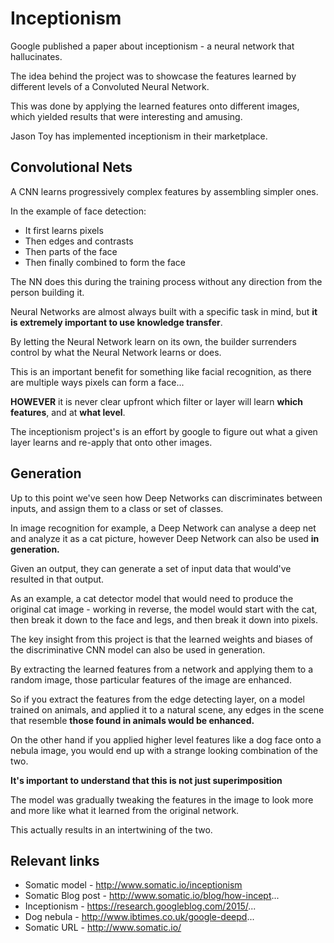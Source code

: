 
# Inceptionism

Google published a paper about inceptionism - a neural network that hallucinates.

The idea behind the project was to showcase the features learned by different levels of a Convoluted Neural Network.

This was done by applying the learned features onto different images, which yielded results that were interesting and amusing.

Jason Toy has implemented inceptionism in their marketplace.

## Convolutional Nets

A CNN learns progressively complex features by assembling simpler ones.

In the example of face detection:

* It first learns pixels
* Then edges and contrasts
* Then parts of the face
* Then finally combined to form the face

The NN does this during the training process without any direction from the person building it.

Neural Networks are almost always built with a specific task in mind, but **it is extremely important to use knowledge transfer**.

By letting the Neural Network learn on its own, the builder surrenders control by what the Neural Network learns or does.

This is an important benefit for something like facial recognition, as there are multiple ways pixels can form a face...

**HOWEVER** it is never clear upfront which filter or layer will learn **which features**, and at **what level**.

The inceptionism project's is an effort by google to figure out what a given layer learns and re-apply that onto other images.

## Generation

Up to this point we've seen how Deep Networks can discriminates between inputs, and assign them to a class or set of classes.

In image recognition for example, a Deep Network can analyse a deep net and analyze it as a cat picture, however Deep Network can also be used **in generation.**

Given an output, they can generate a set of input data that would've resulted in that output.

As an example, a cat detector model that would need to produce the original cat image - working in reverse, the model would start with the cat, then break it down to the face and legs, and then break it down into pixels.

The key insight from this project is that the learned weights and biases of the discriminative CNN model can also be used in generation.

By extracting the learned features from a network and applying them to a random image, those particular features of the image are enhanced.

So if you extract the features from the edge detecting layer, on a model trained on animals, and applied it to a natural scene, any edges in the scene that resemble **those found in animals would be enhanced.**

On the other hand if you applied higher level features like a dog face onto a nebula image, you would end up with a strange looking combination of the two.

**It's important to understand that this is not just superimposition**

The model was gradually tweaking the features in the image to look more and more like what it learned from the original network.

This actually results in an intertwining of the two.

## Relevant links

* Somatic model - http://www.somatic.io/inceptionism
* Somatic Blog post - http://www.somatic.io/blog/how-incept...
* Inceptionism - https://research.googleblog.com/2015/...
* Dog nebula - http://www.ibtimes.co.uk/google-deepd...
* Somatic URL - http://www.somatic.io/

